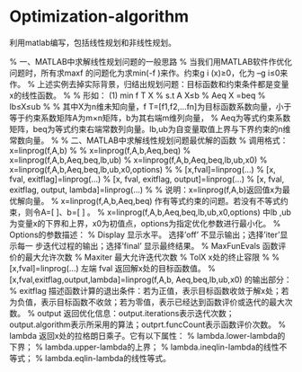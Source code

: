 # Optimization-algorithm
利用matlab编写，包括线性规划和非线性规划。

% 一、MATLAB中求解线性规划问题的一般思路
% 当我们用MATLAB软件作优化问题时，所有求maxf 的问题化为求min(-f )来作。约束g i (x)≥0，化为 –g i≤0来作。
% 上述实例去掉实际背景，归结出规划问题：目标函数和约束条件都是变量x的线性函数。
% 
% 形如： (1) min f T X
% s.t A X≤b
% Aeq X =beq
% lb≤X≤ub
% 
% 其中X为n维未知向量，f T=[f1,f2,…fn]为目标函数系数向量，小于等于约束系数矩阵A为m×n矩阵，b为其右端m维列向量，
% Aeq为等式约束系数矩阵，beq为等式约束右端常数列向量。lb,ub为自变量取值上界与下界约束的n维常数向量。
% 
% 二、MATLAB中求解线性规划问题最优解的函数
% 调用格式： x=linprog(f,A,b)
% 
% x=linprog(f,A,b,Aeq,beq)
% x=linprog(f,A,b,Aeq,beq,lb,ub)
% x=linprog(f,A,b,Aeq,beq,lb,ub,x0)
% x=linprog(f,A,b,Aeq,beq,lb,ub,x0,options)
% 
% [x,fval]=linprog(…) 
% [x, fval, exitflag]=linprog(…) 
% [x, fval, exitflag, output]=linprog(…)
% [x, fval, exitflag, output, lambda]=linprog(…)
% 
% 说明：x=linprog(f,A,b)返回值x为最优解向量。
% x=linprog(f,A,b,Aeq,beq) 作有等式约束的问题。若没有不等式约束，则令A=[ ]、b=[ ] 。
% x=linprog(f,A,b,Aeq,beq,lb,ub,x0,options) 中lb ,ub为变量x的下界和上界，x0为初值点，options为指定优化参数进行最小化。
% Options的参数描述：
% Display 显示水平。 选择’off’ 不显示输出；选择’iter’显示每一 步迭代过程的输出；选择’final’ 显示最终结果。
% MaxFunEvals 函数评价的最大允许次数
% Maxiter 最大允许迭代次数
% TolX x处的终止容限 
% 
% [x,fval]=linprog(…) 左端 fval 返回解x处的目标函数值。
% [x,fval,exitflag,output,lambda]=linprog(f,A,b, Aeq,beq,lb,ub,x0) 的输出部分： 
% exitflag 描述函数计算的退出条件：若为正值，表示目标函数收敛于解x处；若为负值，表示目标函数不收敛；若为零值，表示已经达到函数评价或迭代的最大次数。
% output 返回优化信息：output.iterations表示迭代次数；output.algorithm表示所采用的算法；outprt.funcCount表示函数评价次数。
% lambda 返回x处的拉格朗日乘子。它有以下属性：
% lambda.lower-lambda的下界；
% lambda.upper-lambda的上界；
% lambda.ineqlin-lambda的线性不等式；
% lambda.eqlin-lambda的线性等式。
